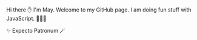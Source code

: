 Hi there ✋ I'm May. Welcome to my GitHub page.
I am doing fun stuff with JavaScript. 👩🏻‍💻

✨ Expecto Patronum 🪄

